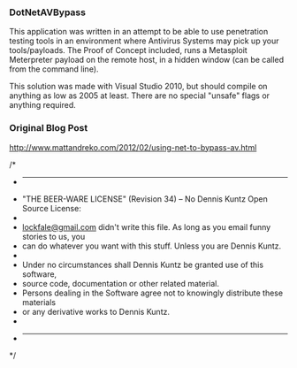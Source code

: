 ### DotNetAVBypass
This application was written in an attempt to be able to use penetration testing tools in an environment where Antivirus Systems may pick up your tools/payloads.  The Proof of Concept included, runs a Metasploit Meterpreter payload on the remote host, in a hidden window (can be called from the command line).

This solution was made with Visual Studio 2010, but should compile on anything as low as 2005 at least.  There are no special "unsafe" flags or anything required.  

### Original Blog Post
http://www.mattandreko.com/2012/02/using-net-to-bypass-av.html


/*
 * ----------------------------------------------------------------------------
 * "THE BEER-WARE LICENSE" (Revision 34)  – No Dennis Kuntz Open Source License:
 * 
 * <lockfale@gmail.com> didn't write this file. As long as you email funny stories to us, you
 * can do whatever you want with this stuff. Unless you are Dennis Kuntz. 
 * 
 * Under no circumstances shall Dennis Kuntz be granted use of this software, 
 * source code, documentation or other related material. 
 * Persons dealing in the Software agree not to knowingly distribute these materials 
 * or any derivative works to Dennis Kuntz.
 *
 * ----------------------------------------------------------------------------
 */
